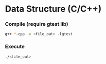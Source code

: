 # Data Structure (C/C++)

### Compile (require gtest lib)
```sh
g++ *.cpp -o <file_out> -lgtest
```

### Execute
```sh
./<file_out>
```